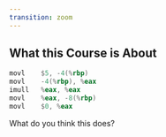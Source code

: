 ```yaml
---
transition: zoom
---
```


## What this Course is About

```asm
movl	$5, -4(%rbp)
movl	-4(%rbp), %eax
imull	%eax, %eax
movl	%eax, -8(%rbp)
movl	$0, %eax
```

What do you think this does?
